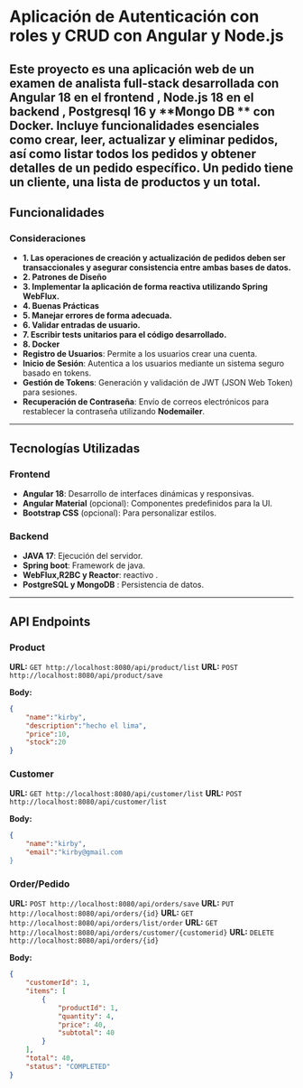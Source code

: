 # Aplicación de Autenticación con roles y CRUD con Angular y Node.js

Este proyecto es una aplicación web de un examen de analista full-stack desarrollada con **Angular 18** en el frontend , **Node.js 18** en el backend , **Postgresql 16** y **Mongo DB ** con **Docker**. Incluye funcionalidades esenciales como  crear, leer, actualizar y eliminar pedidos, así como listar todos los
 pedidos y obtener detalles de un pedido específico. Un pedido tiene un cliente, una lista de
 productos y un total. 
---

## Funcionalidades

### Consideraciones
- **1. Las operaciones de creación y actualización de pedidos deben ser transaccionales y asegurar consistencia entre ambas bases de datos.**
- **2. Patrones de Diseño**
- **3. Implementar la aplicación de forma reactiva utilizando Spring WebFlux.**
- **4. Buenas Prácticas**
- **5. Manejar errores de forma adecuada.**
- **6. Validar entradas de usuario.**
- **7. Escribir tests unitarios para el código desarrollado.**
- **8. Docker**
- **Registro de Usuarios**: Permite a los usuarios crear una cuenta.
- **Inicio de Sesión**: Autentica a los usuarios mediante un sistema seguro basado en tokens.
- **Gestión de Tokens**: Generación y validación de JWT (JSON Web Token) para sesiones.
- **Recuperación de Contraseña**: Envío de correos electrónicos para restablecer la contraseña utilizando **Nodemailer**.
---

## Tecnologías Utilizadas

### Frontend
- **Angular 18**: Desarrollo de interfaces dinámicas y responsivas.
- **Angular Material** (opcional): Componentes predefinidos para la UI.
- **Bootstrap CSS** (opcional): Para personalizar estilos.

### Backend
- **JAVA 17**: Ejecución del servidor.
- **Spring boot**: Framework de java.
- **WebFlux,R2BC y Reactor**: reactivo .
- **PostgreSQL y MongoDB** : Persistencia de datos.

---

## API Endpoints

### Product
**URL:** `GET http://localhost:8080/api/product/list`
**URL:** `POST http://localhost:8080/api/product/save`

**Body:**
```json
{
    "name":"kirby",
    "description":"hecho el lima",
    "price":10,   
    "stock":20
}
```
### Customer
**URL:** `GET http://localhost:8080/api/customer/list`
**URL:** `POST http://localhost:8080/api/customer/list`

**Body:**
```json
{
    "name":"kirby",
    "email":"kirby@gmail.com
}
```

### Order/Pedido

**URL:** `POST http://localhost:8080/api/orders/save`
**URL:** `PUT http://localhost:8080/api/orders/{id}`
**URL:** `GET http://localhost:8080/api/orders/list/order`
**URL:** `GET http://localhost:8080/api/orders/customer/{customerid}`
**URL:** `DELETE http://localhost:8080/api/orders/{id}`

**Body:**
```json
{
    "customerId": 1,
    "items": [
        {
            "productId": 1,
            "quantity": 4,
            "price": 40,
            "subtotal": 40
        }
    ],
    "total": 40,
    "status": "COMPLETED"
}
```
